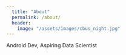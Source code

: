 ```yaml
---
  title: "About"
  permalink: /about/
  header:
    image: "/assets/images/cbus_night.jpg"
---
```


Android Dev, Aspiring Data Scientist
